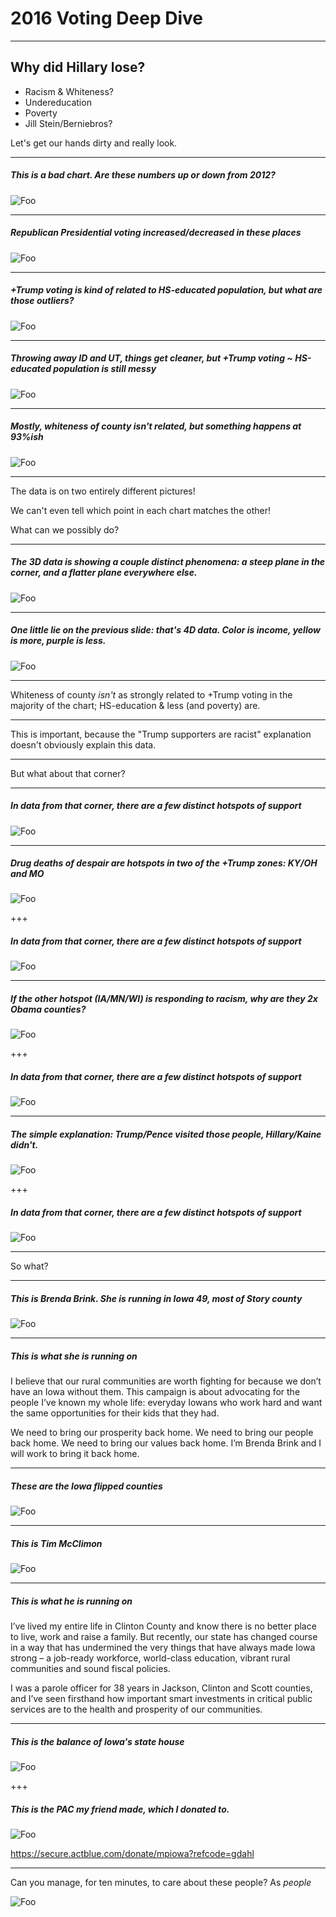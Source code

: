 # 2016 Voting Deep Dive

---

## Why did Hillary lose?

* Racism & Whiteness?
* Undereducation
* Poverty
* Jill Stein/Berniebros?

Let's get our hands dirty and really look.

---

##### This is a bad chart.  Are these numbers up or down from 2012?

![Foo](img/bad.png)

---

##### Republican Presidential voting increased/decreased in these places

![Foo](img/support.png)

---

##### +Trump voting is kind of related to HS-educated population, but what are those outliers?

![Foo](img/dirty_cone.png)

---

##### Throwing away ID and UT, things get cleaner, but +Trump voting ~ HS-educated population is still messy

![Foo](img/clean_cone.png)

---

##### Mostly, whiteness of county isn't related, but something happens at 93%ish

![Foo](img/curve.png)

---

The data is on two entirely different pictures!

We can't even tell which point in each chart matches the other!

What can we possibly do?

---

##### The 3D data is showing a couple distinct phenomena: a steep plane in the corner, and a flatter plane everywhere else.

![Foo](img/lean_rotate.gif)

---

##### One little lie on the previous slide: that's 4D data.  Color is income, yellow is more, purple is less.

![Foo](img/lean_rotate.gif)

---


Whiteness of county _isn't_ as strongly related to +Trump voting in the majority of the chart; HS-education & less (and poverty) are.

---

This is important, because the "Trump supporters are racist" explanation doesn't obviously explain this data.

---

But what about that corner?

---

##### In data from that corner, there are a few distinct hotspots of support

![Foo](img/big_support.png)

---

##### Drug deaths of despair are hotspots in two of the +Trump zones: KY/OH and MO

![Foo](img/drugs.jpg)

+++

##### In data from that corner, there are a few distinct hotspots of support

![Foo](img/big_support.png)

---

##### If the other hotspot (IA/MN/WI) is responding to racism, why are they 2x Obama counties?

![Foo](img/Flip1.png)

+++

##### In data from that corner, there are a few distinct hotspots of support

![Foo](img/big_support.png)

---

##### The simple explanation: Trump/Pence visited those people, Hillary/Kaine didn't.

![Foo](img/dots.png)

+++

##### In data from that corner, there are a few distinct hotspots of support

![Foo](img/big_support.png)

---

So what?

---

##### This is Brenda Brink.  She is running in Iowa 49, most of Story county

![Foo](img/brenda.jpg)

---

##### This is what she is running on

I believe that our rural communities are worth fighting for because we don’t have an Iowa without them. This campaign is about advocating for the people I’ve known my whole life: everyday Iowans who work hard and want the same opportunities for their kids that they had.

We need to bring our prosperity back home. We need to bring our people back home. We need to bring our values back home. I’m Brenda Brink and I will work to bring it back home.


---

##### These are the Iowa flipped counties

![Foo](img/flipped.png)


---

##### This is Tim McClimon

![Foo](img/tim2.png)

---

##### This is what he is running on

I’ve lived my entire life in Clinton County and know there is no better place to live, work and raise a family.  But recently, our state has changed course in a way that has undermined the very things that have always made Iowa strong – a job-ready workforce, world-class education, vibrant rural communities and sound fiscal policies.

I was a parole officer for 38 years in Jackson, Clinton and Scott counties, and I’ve seen firsthand how important smart investments in critical public services are to the health and prosperity of our communities.

---

##### This is the balance of Iowa's state house

![Foo](img/composition.png)

+++

##### This is the PAC my friend made, which I donated to.

![Foo](img/measured.png)

https://secure.actblue.com/donate/mpiowa?refcode=gdahl


---

Can you manage, for ten minutes, to care about these people? As _people_

![Foo](img/composition.png)
